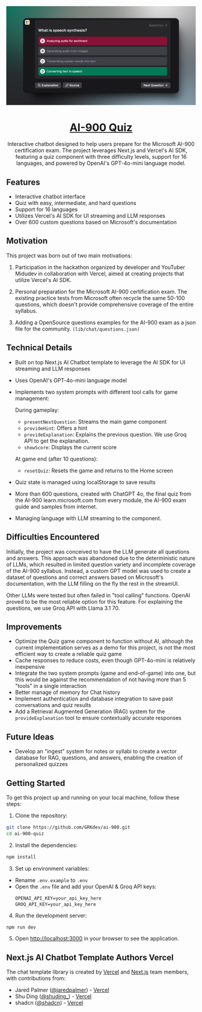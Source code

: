  <a href="https://ai900.iand.dev/">
  <img alt="Next.js 14 and App Router-ready AI chatbot." src="./app/opengraph-image.png">
  <h1 align="center">AI-900 Quiz</h1>
</a>

<p align="center">
Interactive chatbot designed to help users prepare for the Microsoft AI-900 certification exam. The project leverages Next.js and Vercel's AI SDK, featuring a quiz component with three difficulty levels, support for 16 languages, and powered by OpenAI's GPT-4o-mini language model.</p>

## Features

- Interactive chatbot interface
- Quiz with easy, intermediate, and hard questions
- Support for 16 languages
- Utilizes Vercel's AI SDK for UI streaming and LLM responses
- Over 600 custom questions based on Microsoft's documentation

## Motivation

This project was born out of two main motivations:

1. Participation in the hackathon organized by developer and YouTuber Midudev in collaboration with Vercel, aimed at creating projects that utilize Vercel's AI SDK.

2. Personal preparation for the Microsoft AI-900 certification exam. The existing practice tests from Microsoft often recycle the same 50-100 questions, which doesn't provide comprehensive coverage of the entire syllabus.

3. Adding a OpenSource questions examples for the AI-900 exam as a json file for the community. `(lib/chat/questions.json)`

## Technical Details

- Built on top Next.js AI Chatbot template to leverage the AI SDK for UI streaming and LLM responses
- Uses OpenAI's GPT-4o-mini language model
- Implements two system prompts with different tool calls for game management:

    During gameplay:
    - `presentNextQuestion`: Streams the main game component
    - `provideHint`: Offers a hint
    - `provideExplanation`: Explains the previous question. We use Groq API to get the explanation.
    - `showScore`: Displays the current score

    At game end (after 10 questions):
    - `resetQuiz`: Resets the game and returns to the Home screen

- Quiz state is managed using localStorage to save results

- More than 600 questions, created with ChatGPT 4o, the final quiz from the AI-900 learn.microsoft.com from every module, the AI-900 exam guide and samples from internet.

- Managing language with LLM streaming to the component.

## Difficulties Encountered

Initially, the project was conceived to have the LLM generate all questions and answers. This approach was abandoned due to the deterministic nature of LLMs, which resulted in limited question variety and incomplete coverage of the AI-900 syllabus. Instead, a custom GPT model was used to create a dataset of questions and correct answers based on Microsoft's documentation, with the LLM filling on the fly the rest in the streamUI.

Other LLMs were tested but often failed in "tool calling" functions. OpenAI proved to be the most reliable option for this feature. For explaining the questions, we use Groq API with Llama 3.1 70.

## Improvements

- Optimize the Quiz game component to function without AI, although the current implementation serves as a demo for this project, is not the most efficient way to create a reliable quiz game
- Cache responses to reduce costs, even though GPT-4o-mini is relatively inexpensive
- Integrate the two system prompts (game and end-of-game) into one, but this would be against the recommendation of not having more than 5 "tools" in a single interaction
- Better manage of memory for Chat history
- Implement authentication and database integration to save past conversations and quiz results
- Add a Retrieval Augmented Generation (RAG) system for the `provideExplanation` tool to ensure contextually accurate responses

## Future Ideas

- Develop an "ingest" system for notes or syllabi to create a vector database for RAG, questions, and answers, enabling the creation of personalized quizzes

## Getting Started

To get this project up and running on your local machine, follow these steps:

1. Clone the repository:
  
  ```bash
  git clone https://github.com/GRKdev/ai-900.git
cd ai-900-quiz
  ```

2. Install the dependencies:

  ```bash
npm install
  ```

3. Set up environment variables:
- Rename `.env.example` to `.env`
- Open the `.env` file and add your OpenAI & Groq API keys:
  ```
  OPENAI_API_KEY=your_api_key_here
  GROQ_API_KEY=your_api_key_here
  ```

4. Run the development server:
  
  ```bash
  npm run dev
  ```
5. Open [http://localhost:3000](http://localhost:3000) in your browser to see the application.

## Next.js AI Chatbot Template Authors Vercel

The chat template library is created by [Vercel](https://vercel.com) and [Next.js](https://nextjs.org) team members, with contributions from:

- Jared Palmer ([@jaredpalmer](https://twitter.com/jaredpalmer)) - [Vercel](https://vercel.com)
- Shu Ding ([@shuding\_](https://twitter.com/shuding_)) - [Vercel](https://vercel.com)
- shadcn ([@shadcn](https://twitter.com/shadcn)) - [Vercel](https://vercel.com)
